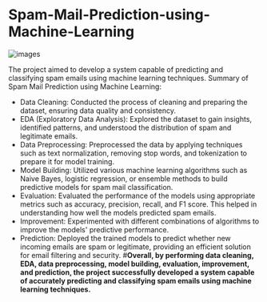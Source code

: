 # Spam-Mail-Prediction-using-Machine-Learning

![images](https://github.com/shubham19nijwala/Spam-Mail-Prediction-using-Machine-Learning/assets/130289158/69b41476-52f0-42d0-8f01-2822f5d13e53)

The project aimed to develop a system capable of predicting and classifying spam emails using machine learning techniques.
Summary of Spam Mail Prediction using Machine Learning:
+ Data Cleaning: Conducted the process of cleaning and preparing the dataset, ensuring data quality and consistency.
+ EDA (Exploratory Data Analysis): Explored the dataset to gain insights, identified patterns, and understood the distribution of spam and legitimate emails.
+ Data Preprocessing: Preprocessed the data by applying techniques such as text normalization, removing stop words, and tokenization to prepare it for model training.
+ Model Building: Utilized various machine learning algorithms such as Naive Bayes, logistic regression, or ensemble methods to build predictive models for spam mail classification.
+ Evaluation: Evaluated the performance of the models using appropriate metrics such as accuracy, precision, recall, and F1 score. This helped in understanding how well the models predicted spam emails.
+ Improvement: Experimented with different combinations of algorithms to improve the models' predictive performance.
+ Prediction: Deployed the trained models to predict whether new incoming emails are spam or legitimate, providing an efficient solution for email filtering and security.
#**Overall, by performing data cleaning, EDA, data preprocessing, model building, evaluation, improvement, and prediction, the project successfully developed a system capable of accurately predicting and classifying spam emails using machine learning techniques.**
